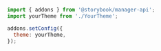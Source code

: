 ```js filename=".storybook/manager.js" renderer="common" language="js"
import { addons } from '@storybook/manager-api';
import yourTheme from './YourTheme';

addons.setConfig({
  theme: yourTheme,
});
```
